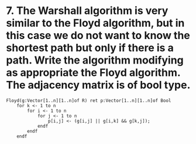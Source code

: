 # 7. The Warshall algorithm is very similar to the Floyd algorithm, but in this case we do not want to know the shortest path but only if there is a path. Write the algorithm modifying as appropriate the Floyd algorithm. The adjacency matrix is of bool type.

```
Floyd(g:Vector[1..n][1..n]of R) ret p:Vector[1..n][1..n]of Bool
    for k <- 1 to n
        for i <- 1 to n
            for j <- 1 to n
                p[i,j] <- (g[i,j] || g[i,k] && g[k,j]);
            endf
        endf
    endf
```